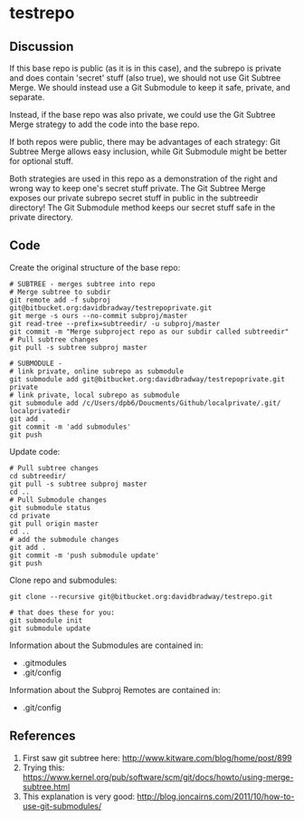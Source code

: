 # testrepo

## Discussion

If this base repo is public (as it is in this case), and the subrepo is private and does contain 'secret' stuff (also true), we should not use Git Subtree Merge.
We should instead use a Git Submodule to keep it safe, private, and separate.

Instead, if the base repo was also private, we could use the Git Subtree Merge strategy to add the code into the base repo.

If both repos were public, there may be advantages of each strategy: Git Subtree Merge allows easy inclusion, while Git Submodule might be better for optional stuff.

Both strategies are used in this repo as a demonstration of the right and wrong way to keep one's secret stuff private. 
The Git Subtree Merge exposes our private subrepo secret stuff in public in the subtreedir directory!
The Git Submodule method keeps our secret stuff safe in the private directory.

## Code

Create the original structure of the base repo:

    # SUBTREE - merges subtree into repo  
    # Merge subtree to subdir  
    git remote add -f subproj git@bitbucket.org:davidbradway/testrepoprivate.git  
    git merge -s ours --no-commit subproj/master  
    git read-tree --prefix=subtreedir/ -u subproj/master  
    git commit -m "Merge subproject repo as our subdir called subtreedir"  
    # Pull subtree changes  
    git pull -s subtree subproj master  
  
    # SUBMODULE - 
    # link private, online subrepo as submodule  
    git submodule add git@bitbucket.org:davidbradway/testrepoprivate.git private  
    # link private, local subrepo as submodule  
    git submodule add /c/Users/dpb6/Doucments/Github/localprivate/.git/ localprivatedir  
    git add .  
    git commit -m 'add submodules'  
    git push  


Update code:

    # Pull subtree changes  
    cd subtreedir/  
    git pull -s subtree subproj master  
    cd ..  
    # Pull Submodule changes  
    git submodule status
    cd private  
    git pull origin master  
    cd ..  
    # add the submodule changes  
    git add .  
    git commit -m 'push submodule update'  
    git push  

Clone repo and submodules:

    git clone --recursive git@bitbucket.org:davidbradway/testrepo.git
      
    # that does these for you:  
    git submodule init  
    git submodule update  

Information about the Submodules are contained in:
- .gitmodules
- .git/config

Information about the Subproj Remotes are contained in:
- .git/config

## References
1. First saw git subtree here: http://www.kitware.com/blog/home/post/899
2. Trying this: https://www.kernel.org/pub/software/scm/git/docs/howto/using-merge-subtree.html
3. This explanation is very good: http://blog.joncairns.com/2011/10/how-to-use-git-submodules/
